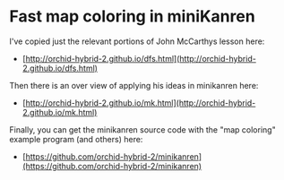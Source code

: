 # Fast map coloring in miniKanren

I've copied just the relevant portions of John McCarthys lesson here:
* [http://orchid-hybrid-2.github.io/dfs.html](http://orchid-hybrid-2.github.io/dfs.html)

Then there is an over view of applying his ideas in minikanren here:
* [http://orchid-hybrid-2.github.io/mk.html](http://orchid-hybrid-2.github.io/mk.html)

Finally, you can get the minikanren source code with the "map coloring" example program (and others) here:
* [https://github.com/orchid-hybrid-2/minikanren](https://github.com/orchid-hybrid-2/minikanren)
